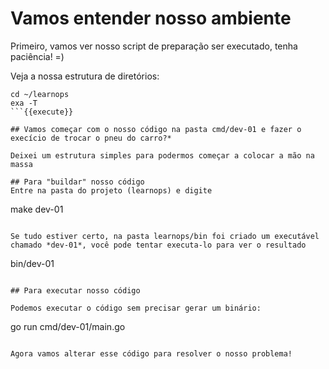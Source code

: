 # Vamos entender nosso ambiente
Primeiro, vamos ver nosso script de preparação ser executado, tenha paciência! =)

Veja a nossa estrutura de diretórios:
```
cd ~/learnops
exa -T
```{{execute}}

## Vamos começar com o nosso código na pasta cmd/dev-01 e fazer o execício de trocar o pneu do carro?*

Deixei um estrutura simples para podermos começar a colocar a mão na massa

## Para "buildar" nosso código
Entre na pasta do projeto (learnops) e digite

```
make dev-01
```{{execute}}

Se tudo estiver certo, na pasta learnops/bin foi criado um executável chamado *dev-01*, você pode tentar executa-lo para ver o resultado

```
bin/dev-01
```{{execute}}

## Para executar nosso código

Podemos executar o código sem precisar gerar um binário:
```
go run cmd/dev-01/main.go
```{{execute}}

Agora vamos alterar esse código para resolver o nosso problema! 